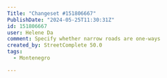 ```yaml
---
Title: "Changeset #151806667"
PublishDate: "2024-05-25T11:30:31Z"
id: 151806667
user: Helene Da
comment: Specify whether narrow roads are one-ways
created_by: StreetComplete 50.0
tags:
  - Montenegro

---
```

